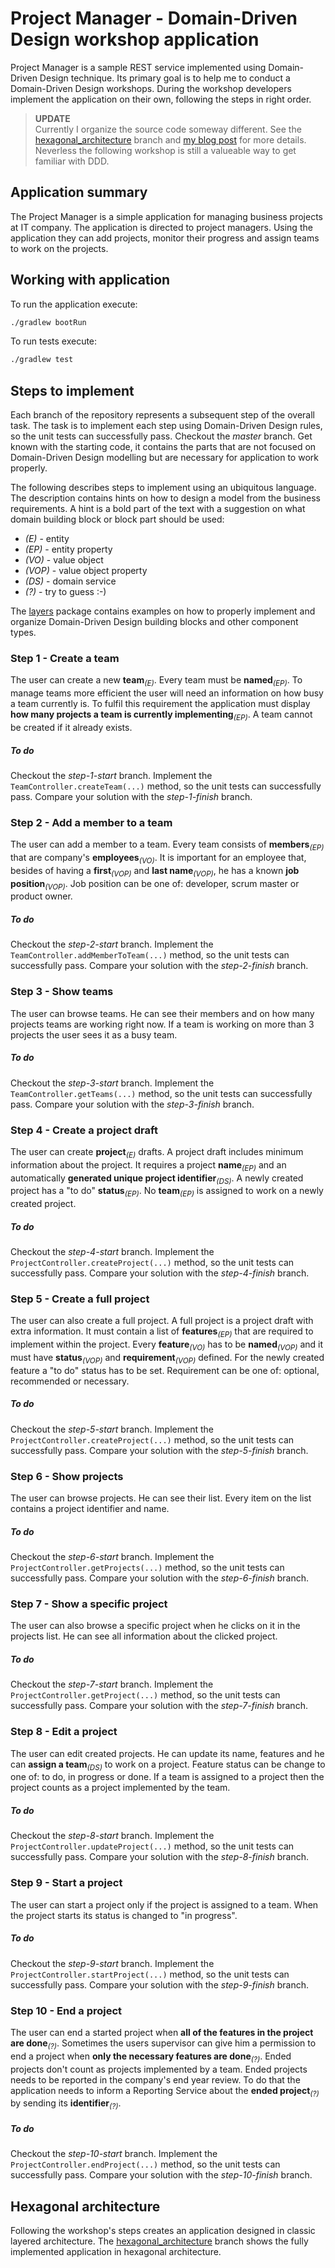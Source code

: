 # Project Manager - Domain-Driven Design workshop application
Project Manager is a sample REST service implemented using Domain-Driven Design technique.
Its primary goal is to help me to conduct a Domain-Driven Design workshops.
During the workshop developers implement the application on their own, following the steps in right order.

> **UPDATE**  
> Currently I organize the source code someway different. See the [hexagonal_architecture](https://github.com/mkopylec/project-manager/tree/hexagonal_architecture) branch and [my blog post](https://allegro.tech/2019/12/grouping-and-organizing-classes.html) for more details. Neverless the following workshop is still a valueable way to get familiar with DDD.

## Application summary
The Project Manager is a simple application for managing business projects at IT company.
The application is directed to project managers.
Using the application they can add projects, monitor their progress and assign teams to work on the projects.

## Working with application
To run the application execute:
```bash
./gradlew bootRun
```
To run tests execute:
```bash
./gradlew test
```

## Steps to implement
Each branch of the repository represents a subsequent step of the overall task.
The task is to implement each step using Domain-Driven Design rules, so the unit tests can successfully pass.
Checkout the _master_ branch.
Get known with the starting code, it contains the parts that are not focused on Domain-Driven Design modelling but are necessary for application to work properly.

The following describes steps to implement using an ubiquitous language.
The description contains hints on how to design a model from the business requirements.
A hint is a bold part of the text with a suggestion on what domain building block or block part should be used:
 - _(E)_ - entity
 - _(EP)_ - entity property
 - _(VO)_ - value object
 - _(VOP)_ - value object property
 - _(DS)_ - domain service
 - _(?)_ - try to guess :-)
 
The [layers](src/main/java/layers) package contains examples on how to properly implement and organize Domain-Driven Design building blocks and other component types. 

### Step 1 - Create a team
The user can create a new **team**<sub>_(E)_</sub>.
Every team must be **named**<sub>_(EP)_</sub>.
To manage teams more efficient the user will need an information on how busy a team currently is.
To fulfil this requirement the application must display **how many projects a team is currently implementing**<sub>_(EP)_</sub>.
A team cannot be created if it already exists.

##### To do
Checkout the _step-1-start_ branch.
Implement the `TeamController.createTeam(...)` method, so the unit tests can successfully pass.
Compare your solution with the _step-1-finish_ branch.

### Step 2 - Add a member to a team
The user can add a member to a team.
Every team consists of **members**<sub>_(EP)_</sub> that are company's **employees**<sub>_(VO)_</sub>.
It is important for an employee that, besides of having a **first**<sub>_(VOP)_</sub> and **last name**<sub>_(VOP)_</sub>, he has a known **job position**<sub>_(VOP)_</sub>.
Job position can be one of: developer, scrum master or product owner.

##### To do
Checkout the _step-2-start_ branch.
Implement the `TeamController.addMemberToTeam(...)` method, so the unit tests can successfully pass.
Compare your solution with the _step-2-finish_ branch.

### Step 3 - Show teams
The user can browse teams.
He can see their members and on how many projects teams are working right now.
If a team is working on more than 3 projects the user sees it as a busy team.

##### To do
Checkout the _step-3-start_ branch.
Implement the `TeamController.getTeams(...)` method, so the unit tests can successfully pass.
Compare your solution with the _step-3-finish_ branch.

### Step 4 - Create a project draft
The user can create **project**<sub>_(E)_</sub> drafts.
A project draft includes minimum information about the project.
It requires a project **name**<sub>_(EP)_</sub> and an automatically **generated unique project identifier**<sub>_(DS)_</sub>.
A newly created project has a "to do" **status**<sub>_(EP)_</sub>.
No **team**<sub>_(EP)_</sub> is assigned to work on a newly created project.

##### To do
Checkout the _step-4-start_ branch.
Implement the `ProjectController.createProject(...)` method, so the unit tests can successfully pass.
Compare your solution with the _step-4-finish_ branch.

### Step 5 - Create a full project
The user can also create a full project.
A full project is a project draft with extra information.
It must contain a list of **features**<sub>_(EP)_</sub> that are required to implement within the project.
Every **feature**<sub>_(VO)_</sub> has to be **named**<sub>_(VOP)_</sub> and it must have **status**<sub>_(VOP)_</sub> and **requirement**<sub>_(VOP)_</sub> defined.
For the newly created feature a "to do" status has to be set.
Requirement can be one of: optional, recommended or necessary.

##### To do
Checkout the _step-5-start_ branch.
Implement the `ProjectController.createProject(...)` method, so the unit tests can successfully pass.
Compare your solution with the _step-5-finish_ branch.

### Step 6 - Show projects
The user can browse projects.
He can see their list.
Every item on the list contains a project identifier and name.

##### To do
Checkout the _step-6-start_ branch.
Implement the `ProjectController.getProjects(...)` method, so the unit tests can successfully pass.
Compare your solution with the _step-6-finish_ branch.

### Step 7 - Show a specific project
The user can also browse a specific project when he clicks on it in the projects list.
He can see all information about the clicked project.

##### To do
Checkout the _step-7-start_ branch.
Implement the `ProjectController.getProject(...)` method, so the unit tests can successfully pass.
Compare your solution with the _step-7-finish_ branch.

### Step 8 - Edit a project
The user can edit created projects.
He can update its name, features and he can **assign a team**<sub>_(DS)_</sub> to work on a project.
Feature status can be change to one of: to do, in progress or done.
If a team is assigned to a project then the project counts as a project implemented by the team.

##### To do
Checkout the _step-8-start_ branch.
Implement the `ProjectController.updateProject(...)` method, so the unit tests can successfully pass.
Compare your solution with the _step-8-finish_ branch.

### Step 9 - Start a project
The user can start a project only if the project is assigned to a team.
When the project starts its status is changed to "in progress".

##### To do
Checkout the _step-9-start_ branch.
Implement the `ProjectController.startProject(...)` method, so the unit tests can successfully pass.
Compare your solution with the _step-9-finish_ branch.

### Step 10 - End a project
The user can end a started project when **all of the features in the project are done**<sub>_(?)_</sub>.
Sometimes the users supervisor can give him a permission to end a project when **only the necessary features are done**<sub>_(?)_</sub>.
Ended projects don't count as projects implemented by a team.
Ended projects needs to be reported in the company's end year review.
To do that the application needs to inform a Reporting Service about the **ended project**<sub>_(?)_</sub> by sending its **identifier**<sub>_(?)_</sub>.

##### To do
Checkout the _step-10-start_ branch.
Implement the `ProjectController.endProject(...)` method, so the unit tests can successfully pass.
Compare your solution with the _step-10-finish_ branch.

## Hexagonal architecture
Following the workshop's steps creates an application designed in classic layered architecture.
The [hexagonal_architecture](https://github.com/mkopylec/project-manager/tree/hexagonal_architecture) branch shows the fully implemented application in hexagonal architecture.
